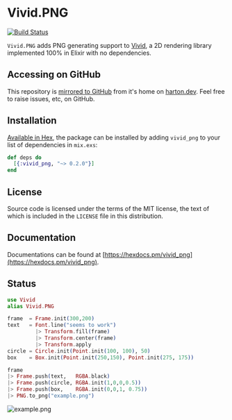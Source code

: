 # Vivid.PNG

[![Build Status](https://drone.harton.nz/api/badges/james/vivid_png/status.svg?ref=refs/heads/main)](https://drone.harton.nz/james/vivid_png)

`Vivid.PNG` adds PNG generating support to [Vivid](https://hex.pm/packages/vivid),
a 2D rendering library implemented 100% in Elixir with no dependencies.

## Accessing on GitHub

This repository is [mirrored to GitHub](https://github.com/jimsynz/vivid_png.ex) from it's home on [harton.dev](https://harton.dev/james/vivid_png).  Feel free to raise issues, etc, on GitHub.

## Installation

[Available in Hex](https://hex.pm/packages/vivid_png), the package can be installed
by adding `vivid_png` to your list of dependencies in `mix.exs`:

```elixir
def deps do
  [{:vivid_png, "~> 0.2.0"}]
end
```

## License

Source code is licensed under the terms of the MIT license, the text of which
is included in the `LICENSE` file in this distribution.

## Documentation

Documentations can be found at [https://hexdocs.pm/vivid_png](https://hexdocs.pm/vivid_png).

## Status

```elixir
use Vivid
alias Vivid.PNG

frame  = Frame.init(300,200)
text   = Font.line("seems to work")
         |> Transform.fill(frame)
         |> Transform.center(frame)
         |> Transform.apply
circle = Circle.init(Point.init(100, 100), 50)
box    = Box.init(Point.init(250,150), Point.init(275, 175))

frame
|> Frame.push(text,   RGBA.black)
|> Frame.push(circle, RGBA.init(1,0,0,0.5))
|> Frame.push(box,    RGBA.init(0,0,1, 0.75))
|> PNG.to_png("example.png")
```

![example.png](https://harton.dev/james/vivid_png/raw/branch/main/example.png)
